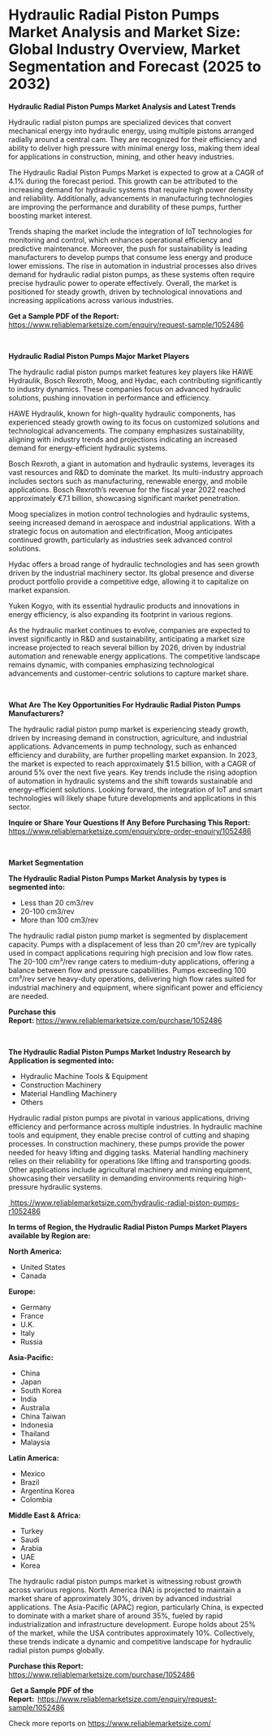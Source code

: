 <p><h1>Hydraulic Radial Piston Pumps Market Analysis and Market Size: Global Industry Overview, Market Segmentation and Forecast (2025 to 2032)</h1></p><p><strong>Hydraulic Radial Piston Pumps Market Analysis and Latest Trends</strong></p>
<p><p>Hydraulic radial piston pumps are specialized devices that convert mechanical energy into hydraulic energy, using multiple pistons arranged radially around a central cam. They are recognized for their efficiency and ability to deliver high pressure with minimal energy loss, making them ideal for applications in construction, mining, and other heavy industries.</p><p>The Hydraulic Radial Piston Pumps Market is expected to grow at a CAGR of 4.1% during the forecast period. This growth can be attributed to the increasing demand for hydraulic systems that require high power density and reliability. Additionally, advancements in manufacturing technologies are improving the performance and durability of these pumps, further boosting market interest. </p><p>Trends shaping the market include the integration of IoT technologies for monitoring and control, which enhances operational efficiency and predictive maintenance. Moreover, the push for sustainability is leading manufacturers to develop pumps that consume less energy and produce lower emissions. The rise in automation in industrial processes also drives demand for hydraulic radial piston pumps, as these systems often require precise hydraulic power to operate effectively. Overall, the market is positioned for steady growth, driven by technological innovations and increasing applications across various industries.</p></p>
<p><strong>Get a Sample PDF of the Report:&nbsp;</strong> <a href="https://www.reliablemarketsize.com/enquiry/request-sample/1052486?utm_campaign=2464&utm_medium=2&utm_source=Github&utm_content=ia&utm_term=21022025&utm_id=hydraulic-radial-piston-pumps">https://www.reliablemarketsize.com/enquiry/request-sample/1052486</a></p>
<p>&nbsp;</p>
<p><strong>Hydraulic Radial Piston Pumps Major Market Players</strong></p>
<p><p>The hydraulic radial piston pumps market features key players like HAWE Hydraulik, Bosch Rexroth, Moog, and Hydac, each contributing significantly to industry dynamics. These companies focus on advanced hydraulic solutions, pushing innovation in performance and efficiency.</p><p>HAWE Hydraulik, known for high-quality hydraulic components, has experienced steady growth owing to its focus on customized solutions and technological advancements. The company emphasizes sustainability, aligning with industry trends and projections indicating an increased demand for energy-efficient hydraulic systems.</p><p>Bosch Rexroth, a giant in automation and hydraulic systems, leverages its vast resources and R&D to dominate the market. Its multi-industry approach includes sectors such as manufacturing, renewable energy, and mobile applications. Bosch Rexroth’s revenue for the fiscal year 2022 reached approximately €7.1 billion, showcasing significant market penetration.</p><p>Moog specializes in motion control technologies and hydraulic systems, seeing increased demand in aerospace and industrial applications. With a strategic focus on automation and electrification, Moog anticipates continued growth, particularly as industries seek advanced control solutions.</p><p>Hydac offers a broad range of hydraulic technologies and has seen growth driven by the industrial machinery sector. Its global presence and diverse product portfolio provide a competitive edge, allowing it to capitalize on market expansion.</p><p>Yuken Kogyo, with its essential hydraulic products and innovations in energy efficiency, is also expanding its footprint in various regions. </p><p>As the hydraulic market continues to evolve, companies are expected to invest significantly in R&D and sustainability, anticipating a market size increase projected to reach several billion by 2026, driven by industrial automation and renewable energy applications. The competitive landscape remains dynamic, with companies emphasizing technological advancements and customer-centric solutions to capture market share.</p></p>
<p>&nbsp;</p>
<p><strong>What Are The Key Opportunities For Hydraulic Radial Piston Pumps Manufacturers?</strong></p>
<p><p>The hydraulic radial piston pump market is experiencing steady growth, driven by increasing demand in construction, agriculture, and industrial applications. Advancements in pump technology, such as enhanced efficiency and durability, are further propelling market expansion. In 2023, the market is expected to reach approximately $1.5 billion, with a CAGR of around 5% over the next five years. Key trends include the rising adoption of automation in hydraulic systems and the shift towards sustainable and energy-efficient solutions. Looking forward, the integration of IoT and smart technologies will likely shape future developments and applications in this sector.</p></p>
<p><strong>Inquire or Share Your Questions If Any Before Purchasing This Report:</strong> <a href="https://www.reliablemarketsize.com/enquiry/pre-order-enquiry/1052486?utm_campaign=2464&utm_medium=2&utm_source=Github&utm_content=ia&utm_term=21022025&utm_id=hydraulic-radial-piston-pumps">https://www.reliablemarketsize.com/enquiry/pre-order-enquiry/1052486</a></p>
<p>&nbsp;</p>
<p><strong>Market Segmentation</strong></p>
<p><strong>The Hydraulic Radial Piston Pumps Market Analysis by types is segmented into:</strong></p>
<p><ul><li>Less than 20 cm3/rev</li><li>20-100 cm3/rev</li><li>More than 100 cm3/rev</li></ul></p>
<p><p>The hydraulic radial piston pump market is segmented by displacement capacity. Pumps with a displacement of less than 20 cm³/rev are typically used in compact applications requiring high precision and low flow rates. The 20-100 cm³/rev range caters to medium-duty applications, offering a balance between flow and pressure capabilities. Pumps exceeding 100 cm³/rev serve heavy-duty operations, delivering high flow rates suited for industrial machinery and equipment, where significant power and efficiency are needed.</p></p>
<p><strong>Purchase this Report:&nbsp;</strong><a href="https://www.reliablemarketsize.com/purchase/1052486?utm_campaign=2464&utm_medium=2&utm_source=Github&utm_content=ia&utm_term=21022025&utm_id=hydraulic-radial-piston-pumps">https://www.reliablemarketsize.com/purchase/1052486</a></p>
<p>&nbsp;</p>
<p><strong>The Hydraulic Radial Piston Pumps Market Industry Research by Application is segmented into:</strong></p>
<p><ul><li>Hydraulic Machine Tools & Equipment</li><li>Construction Machinery</li><li>Material Handling Machinery</li><li>Others</li></ul></p>
<p><p>Hydraulic radial piston pumps are pivotal in various applications, driving efficiency and performance across multiple industries. In hydraulic machine tools and equipment, they enable precise control of cutting and shaping processes. In construction machinery, these pumps provide the power needed for heavy lifting and digging tasks. Material handling machinery relies on their reliability for operations like lifting and transporting goods. Other applications include agricultural machinery and mining equipment, showcasing their versatility in demanding environments requiring high-pressure hydraulic systems.</p></p>
<p><a href="https://www.reliablemarketsize.com/hydraulic-radial-piston-pumps-r1052486?utm_campaign=2464&utm_medium=2&utm_source=Github&utm_content=ia&utm_term=21022025&utm_id=hydraulic-radial-piston-pumps">&nbsp;https://www.reliablemarketsize.com/hydraulic-radial-piston-pumps-r1052486</a></p>
<p><strong>In terms of Region, the Hydraulic Radial Piston Pumps Market Players available by Region are:</strong></p>
<p>
    <p> <strong> North America: </strong>
        <ul>
            <li>United States</li>
            <li>Canada</li>
        </ul>
        </p> 
    <p> <strong> Europe: </strong>
        <ul>
            <li>Germany</li>
            <li>France</li>
            <li>U.K.</li>
            <li>Italy</li>
            <li>Russia</li>
        </ul>
        </p> 
    <p> <strong> Asia-Pacific: </strong>
        <ul>
            <li>China</li>
            <li>Japan</li>
            <li>South Korea</li>
            <li>India</li>
            <li>Australia</li>
            <li>China Taiwan</li>
            <li>Indonesia</li>
            <li>Thailand</li>
            <li>Malaysia</li>
        </ul>
        </p> 
    <p> <strong> Latin America: </strong>
        <ul>
            <li>Mexico</li>
            <li>Brazil</li>
            <li>Argentina Korea</li>
            <li>Colombia</li>
        </ul>
        </p> 
    <p> <strong> Middle East & Africa: </strong>
        <ul>
            <li>Turkey</li>
            <li>Saudi</li>
            <li>Arabia</li>
            <li>UAE</li>
            <li>Korea</li>
        </ul>
    </p>
    </p>
<p><p>The hydraulic radial piston pumps market is witnessing robust growth across various regions. North America (NA) is projected to maintain a market share of approximately 30%, driven by advanced industrial applications. The Asia-Pacific (APAC) region, particularly China, is expected to dominate with a market share of around 35%, fueled by rapid industrialization and infrastructure development. Europe holds about 25% of the market, while the USA contributes approximately 10%. Collectively, these trends indicate a dynamic and competitive landscape for hydraulic radial piston pumps globally.</p></p>
<p><strong>Purchase this Report: </strong><a href="https://www.reliablemarketsize.com/purchase/1052486?utm_campaign=2464&utm_medium=2&utm_source=Github&utm_content=ia&utm_term=21022025&utm_id=hydraulic-radial-piston-pumps">https://www.reliablemarketsize.com/purchase/1052486</a></p>
<p>&nbsp;<strong>Get a Sample PDF of the Report:&nbsp;&nbsp;</strong><a href="https://www.reliablemarketsize.com/enquiry/request-sample/1052486?utm_campaign=2464&utm_medium=2&utm_source=Github&utm_content=ia&utm_term=21022025&utm_id=hydraulic-radial-piston-pumps">https://www.reliablemarketsize.com/enquiry/request-sample/1052486</a></p>
<p><strong></strong></p>
<p>Check more reports on <a href="https://www.reliablemarketsize.com/?utm_campaign=2464&utm_medium=2&utm_source=Github&utm_content=ia&utm_term=21022025&utm_id=hydraulic-radial-piston-pumps">https://www.reliablemarketsize.com/</a></p>